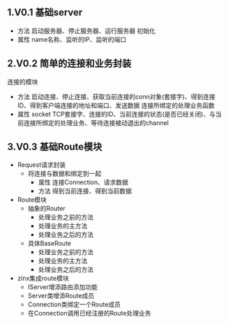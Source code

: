 <!--
 * @Author: 光城
 * @Date: 2020-10-22 15:24:14
 * @LastEditors: 光城
 * @LastEditTime: 2020-10-26 11:09:17
 * @Description:
 * @FilePath: /Zinx_Learning/Readme.md
-->
## 1.V0.1 基础server
- 方法
启动服务器、停止服务器、运行服务器
初始化
- 属性
name名称、监听的IP、监听的端口

## 2.V0.2 简单的连接和业务封装
连接的模块
- 方法
启动连接、停止连接、获取当前连接的conn对象(套接字)、得到连接ID、得到客户端连接的地址和端口、发送数据
连接所绑定的处理业务函数
- 属性
socket TCP套接字、连接的ID、当前连接的状态(是否已经关闭)、与当前连接所绑定的处理业务、等待连接被动退出的channel

## 3.V0.3 基础Route模块

- Request请求封装
  - 将连接与数据和绑定到一起
    - 属性
    连接Connection、请求数据
    - 方法
    得到当前连接、得到当前数据
- Route模块
  - 抽象的Router
    - 处理业务之前的方法
    - 处理业务的主方法
    - 处理业务之后的方法
  - 具体BaseRoute
    - 处理业务之前的方法
    - 处理业务的主方法
    - 处理业务之后的方法
- zinx集成route模块
  - IServer增添路由添加功能
  - Server类增添Route成员
  - Connection类绑定一个Route成员
  - 在Connection调用已经注册的Route处理业务